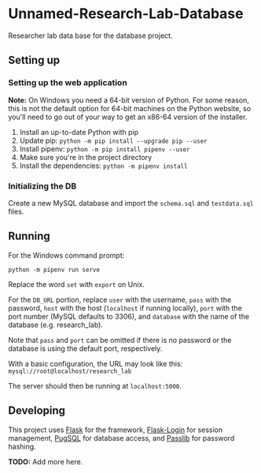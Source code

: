 # Unnamed-Research-Lab-Database
Researcher lab data base for the database project.

## Setting up

### Setting up the web application
**Note:** On Windows you need a 64-bit version of Python. For some reason,
this is not the default option for 64-bit machines on the Python website, 
so you'll need to go out of your way to get an x86-64 version of the 
installer.

1. Install an up-to-date Python with pip
2. Update pip: `python -m pip install --upgrade pip --user`
3. Install pipenv: `python -m pip install pipenv --user`
4. Make sure you're in the project directory
5. Install the dependencies: `python -m pipenv install`

### Initializing the DB
Create a new MySQL database and import the `schema.sql` and `testdata.sql` 
files.

## Running
For the Windows command prompt:
```set DB_URL=mysql://user:pass@host:port/database
python -m pipenv run serve
```

Replace the word `set` with `export` on Unix.

For the `DB_URL` portion, replace `user` with the username, `pass` with 
the password, `host` with the host (`localhost` if running locally), 
`port` with the port number (MySQL defaults to 3306), and `database` with 
the name of the database (e.g. research_lab).

Note that `pass` and `port` can be omitted if there is no password or the 
database is using the default port, respectively.

With a basic configuration, the URL may look like this: 
`mysql://root@localhost/research_lab`

The server should then be running at `localhost:5000`.

## Developing
This project uses [Flask](https://flask.palletsprojects.com/) for the 
framework, [Flask-Login](https://flask-login.readthedocs.io/en/latest/) 
for session management, [PugSQL](https://pugsql.org/) for database access, 
and [Passlib](https://passlib.readthedocs.io/en/stable/) for password 
hashing.

**TODO:** Add more here.